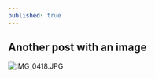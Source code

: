```yaml
---
published: true
---
```


## Another post with an image

![IMG_0418.JPG](https://anirog.github.io/images/IMG_0418.JPG)
